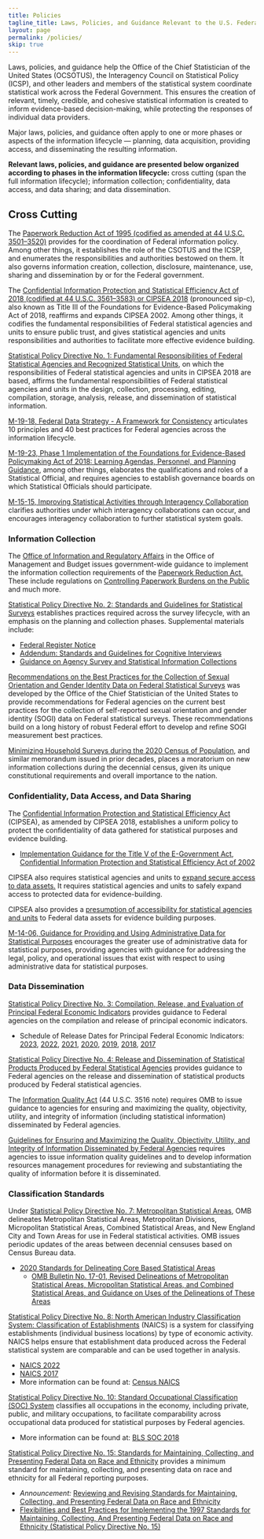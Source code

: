 ```yaml
---
title: Policies
tagline_title: Laws, Policies, and Guidance Relevant to the U.S. Federal Statistical System
layout: page
permalink: /policies/
skip: true
---
```

<p>Laws, policies, and guidance help the Office of the Chief Statistician of the United States (OCSOTUS), the Interagency Council on Statistical Policy (ICSP), and other leaders and members of the statistical system coordinate statistical work across the Federal Government. This ensures the creation of relevant, timely, credible, and cohesive statistical information is created to inform evidence-based decision-making, while protecting the responses of individual data providers.</p>

<p>Major laws, policies, and guidance often apply to one or more phases or aspects of the information lifecycle &mdash; planning, data acquisition, providing access, and disseminating the resulting information.</p>

<p><strong>Relevant laws, policies, and guidance are presented below organized according to phases in the information lifecycle:</strong> cross cutting (span the full information lifecycle); information collection; confidentiality, data access, and data sharing; and data dissemination.</p>

<h2 class="font-serif-lg">Cross Cutting</h2>

<p>The <a href="http://uscode.house.gov/view.xhtml?path=/prelim@title44/chapter35/subchapter1&edition=prelim" class="usa-link--external" target="_blank">Paperwork Reduction Act of 1995 (codified as amended at 44 U.S.C. 3501–3520)</a> provides for the coordination of Federal information policy. Among other things, it establishes the role of the CSOTUS and the ICSP, and enumerates the responsibilities and authorities bestowed on them. It also governs information creation, collection, disclosure, maintenance, use, sharing and dissemination by or for the Federal government.</p>

<p>The <a href="https://uscode.house.gov/view.xhtml?path=%2Fprelim%40title44%2Fchapter35%2Fsubchapter3&edition=prelim" class="usa-link--external" target="_blank">Confidential Information Protection and Statistical Efficiency Act of 2018 (codified at 44 U.S.C. 3561–3583) or CIPSEA 2018</a> (pronounced sip-c), also known as Title III of the Foundations for Evidence-Based Policymaking Act of 2018, reaffirms and expands CIPSEA 2002. Among other things, it codifies the fundamental responsibilities of Federal statistical agencies and units to ensure public trust, and gives statistical agencies and units responsibilities and authorities to facilitate more effective evidence building.</p>

<p><a href="http://www.gpo.gov/fdsys/pkg/FR-2014-12-02/pdf/2014-28326.pdf" class="usa-link--external" target="_blank">Statistical Policy Directive No. 1: Fundamental Responsibilities of Federal Statistical Agencies and Recognized Statistical Units</a>, on which the responsibilities of Federal statistical agencies and units in CIPSEA 2018 are based, affirms the fundamental responsibilities of Federal statistical agencies and units in the design, collection, processing, editing, compilation, storage, analysis, release, and dissemination of statistical information.</p>

<p><a href="https://www.whitehouse.gov/wp-content/uploads/2019/06/M-19-18.pdf" class="usa-link--external" target="_blank">M-19-18, Federal Data Strategy - A Framework for Consistency</a> articulates 10 principles and 40 best practices for Federal agencies across the information lifecycle.</p>

<p><a href="https://www.whitehouse.gov/wp-content/uploads/2019/07/M-19-23.pdf" class="usa-link--external" target="_blank">M-19-23, Phase 1 Implementation of the Foundations for Evidence-Based Policymaking Act of 2018: Learning Agendas, Personnel, and Planning Guidance</a>, among other things, elaborates the qualifications and roles of a Statistical Official, and requires agencies to establish governance boards on which Statistical Officials should participate.</p>

<p><a href="https://www.whitehouse.gov/wp-content/uploads/legacy_drupal_files/omb/memoranda/2015/m-15-15.pdf" class="usa-link--external" target="_blank">M-15-15, Improving Statistical Activities through Interagency Collaboration</a> clarifies authorities under which interagency collaborations can occur, and encourages interagency collaboration to further statistical system goals.</p>

<h3 class="font-serif-lg">Information Collection</h3>

<p>The <a href="https://www.whitehouse.gov/omb/information-regulatory-affairs/federal-collection-information/" class="usa-link--external" target="_blank">Office of Information and Regulatory Affairs</a> in the Office of Management and Budget issues government-wide guidance to implement the information collection requirements of the <a href="https://uscode.house.gov/view.xhtml?path=/prelim@title44/chapter35&edition=prelim" class="usa-link--external" target="_blank">Paperwork Reduction Act.</a> These include regulations on <a href="https://www.whitehouse.gov/wp-content/uploads/legacy_drupal_files/omb/assets/OMB/inforeg/5_cfr_1320.pdf" class="usa-link--external" target="_blank">Controlling Paperwork Burdens on the Public</a> and much more.</p>

<p><a href="https://www.whitehouse.gov/wp-content/uploads/2021/04/standards_stat_surveys.pdf" class="usa-link--external" target="_blank">Statistical Policy Directive No. 2: Standards and Guidelines for Statistical Surveys</a> establishes practices required across the survey lifecycle, with an emphasis on the planning and collection phases. Supplemental materials include:
<ul class="usa-list">
  <li><a href="https://www.govinfo.gov/content/pkg/FR-2006-09-22/pdf/06-8044.pdf" class="usa-link--external" target="_blank">Federal Register Notice</a></li>
  <li><a href="https://www.gpo.gov/fdsys/pkg/FR-2016-10-12/pdf/2016-24607.pdf" class="usa-link--external" target="_blank">Addendum: Standards and Guidelines for Cognitive Interviews</a></li>
  <li><a href="https://www.whitehouse.gov/wp-content/uploads/legacy_drupal_files/omb/assets/OMB/inforeg/pmc_survey_guidance_2006.pdf" class="usa-link--external" target="_blank">Guidance on Agency Survey and Statistical Information Collections</a></li>
</ul>
</p>

<p><a href="https://www.whitehouse.gov/wp-content/uploads/2023/01/SOGI-Best-Practices.pdf" class="usa-link--external" target="_blank">Recommendations on the Best Practices for the Collection of Sexual Orientation and Gender Identity Data on Federal Statistical Surveys</a> was developed by the Office of the Chief Statistician of the United States to provide recommendations for Federal agencies on the current best practices for the collection of self-reported sexual orientation and gender identity (SOGI) data on Federal statistical surveys. These recommendations build on a long history of robust Federal effort to develop and refine SOGI measurement best practices.</p>

<p><a href="https://www.whitehouse.gov/wp-content/uploads/2018/10/2020_Memo_Minimizing_Household_Surveys.pdf" class="usa-link--external" target="_blank">Minimizing Household Surveys during the 2020 Census of Population</a>, and similar memorandum issued in prior decades, places a moratorium on new information collections during the decennial census, given its unique constitutional requirements and overall importance to the nation.</p>

<h3 class="font-serif-lg">Confidentiality, Data Access, and Data Sharing</h3>

<p>The <a href="https://uscode.house.gov/view.xhtml?path=%2Fprelim%40title44%2Fchapter35%2Fsubchapter3&edition=prelim" class="usa-link--external" target="_blank">Confidential Information Protection and Statistical Efficiency Act</a> (CIPSEA), as amended by CIPSEA 2018, establishes a uniform policy to protect the confidentiality of data gathered for statistical purposes and evidence building.
<ul class="usa-list">
  <li><a href="https://www.govinfo.gov/content/pkg/FR-2007-06-15/pdf/E7-11542.pdf" class="usa-link--external" target="_blank">Implementation Guidance for the Title V of the E-Government Act, Confidential Information Protection and Statistical Efficiency Act of 2002</a></li>
</ul>
</p>

<p>CIPSEA also requires statistical agencies and units to <a href="https://www.govinfo.gov/content/pkg/USCODE-2018-title44/pdf/USCODE-2018-title44-chap35-subchapIII-partD-sec3582.pdf" class="usa-link--external" target="_blank">expand secure access to data assets.</a> It requires statistical agencies and units to safely expand access to protected data for evidence-building.</p>

<p>CIPSEA also provides a <a href="https://www.govinfo.gov/content/pkg/USCODE-2018-title44/pdf/USCODE-2018-title44-chap35-subchapIII-partD-sec3581.pdf" class="usa-link--external" target="_blank">presumption of accessibility for statistical agencies and units</a> to Federal data assets for evidence building purposes.</p>

<p><a href="https://www.whitehouse.gov/wp-content/uploads/legacy_drupal_files/omb/memoranda/2014/m-14-06.pdf" class="usa-link--external" target="_blank">M-14-06, Guidance for Providing and Using Administrative Data for Statistical Purposes</a> encourages the greater use of administrative data for statistical purposes, providing agencies with guidance for addressing the legal, policy, and operational issues that exist with respect to using administrative data for statistical purposes.</p>

<h3 class="font-serif-lg">Data Dissemination</h3>

<p><a href="https://www.whitehouse.gov/wp-content/uploads/legacy_drupal_files/omb/assets/OMB/inforeg/statpolicy/dir_3_fr_09251985.pdf" class="usa-link--external" target="_blank">Statistical Policy Directive No. 3: Compilation, Release, and Evaluation of Principal Federal Economic Indicators</a> provides guidance to Federal agencies on the compilation and release of principal economic indicators.
<ul class="usa-list">
  <li>Schedule of Release Dates for Principal Federal Economic Indicators: 
  <a href="https://www.whitehouse.gov/wp-content/uploads/2022/09/pfei_schedule_release_dates_2023.pdf" class="usa-link--external" target="_blank">2023</a>, 
  <a href="https://www.whitehouse.gov/wp-content/uploads/2021/09/pfei_schedule_release_dates_2022.pdf" class="usa-link--external" target="_blank">2022</a>, 
  <a href="https://www.whitehouse.gov/wp-content/uploads/2020/09/pfei_schedule_release_dates_2021.pdf" class="usa-link--external" target="_blank">2021</a>, 
  <a href="https://www.whitehouse.gov/wp-content/uploads/2019/09/pfei_schedule_release_dates_2020.pdf" class="usa-link--external" target="_blank">2020</a>, 
  <a href="https://www.whitehouse.gov/wp-content/uploads/2018/09/pfei_schedule_releasedates_2019.pdf" class="usa-link--external" target="_blank">2019</a>, 
  <a href="https://www.whitehouse.gov/wp-content/uploads/legacy_drupal_files/omb/reports/pei_schedule_release_dates_2018_all_v2.pdf" class="usa-link--external" target="_blank">2018</a>, 
  <a href="https://www.whitehouse.gov/wp-content/uploads/legacy_drupal_files/omb/inforeg/inforeg/statpolicy/final_pei_schedule_of_release_dates_2017.a.pdf" class="usa-link--external" target="_blank">2017</a></li>
</ul>
</p>

<p><a href="https://www.gpo.gov/fdsys/pkg/FR-2008-03-07/pdf/E8-4570.pdf" class="usa-link--external" target="_blank">Statistical Policy Directive No. 4: Release and Dissemination of Statistical Products Produced by Federal Statistical Agencies</a> provides guidance to Federal agencies on the release and dissemination of statistical products produced by Federal statistical agencies.</p>

<p>The <a href="https://www.congress.gov/106/plaws/publ554/PLAW-106publ554.pdf" class="usa-link--external" target="_blank">Information Quality Act</a> (44 U.S.C. 3516 note) requires OMB to issue guidance to agencies for ensuring and maximizing the quality, objectivity, utility, and integrity of information (including statistical information) disseminated by Federal agencies.</p>

<p><a href="https://www.govinfo.gov/content/pkg/FR-2002-02-22/pdf/R2-59.pdf" class="usa-link--external" target="_blank">Guidelines for Ensuring and Maximizing the Quality, Objectivity, Utility, and Integrity of Information Disseminated by Federal Agencies</a> requires agencies to issue information quality guidelines and to develop information resources management procedures for reviewing and substantiating the quality of information before it is disseminated.</p>

<h3 class="font-serif-lg">Classification Standards</h3>

<p>Under <a href="https://www.federalregister.gov/documents/2021/07/16/2021-15159/2020-standards-for-delineating-core-based-statistical-areas/" class="usa-link--external" target="_blank">Statistical Policy Directive No. 7: Metropolitan Statistical Areas</a>, OMB delineates Metropolitan Statistical Areas, Metropolitan Divisions, Micropolitan Statistical Areas, Combined Statistical Areas, and New England City and Town Areas for use in Federal statistical activities. OMB issues periodic updates of the areas between decennial censuses based on Census Bureau data.
<ul class="usa-list">
  <li>
    <span><a href="https://www.govinfo.gov/content/pkg/FR-2021-07-16/pdf/2021-15159.pdf" class="usa-link--external" target="_blank">2020 Standards for Delineating Core Based Statistical Areas</a></span>
    <ul class="usa-list">
      <li><a href="https://www.whitehouse.gov/wp-content/uploads/legacy_drupal_files/omb/bulletins/2017/b-17-01.pdf" class="usa-link--external" target="_blank">OMB Bulletin No. 17-01, Revised Delineations of Metropolitan Statistical Areas, Micropolitan Statistical Areas, and Combined Statistical Areas, and Guidance on Uses of the Delineations of These Areas</a></li>
    </ul>
  </li>
</ul>
</p>

<p><a href="https://www.govinfo.gov/content/pkg/FR-2021-12-21/pdf/2021-27536.pdf" class="usa-link--external" target="_blank">Statistical Policy Directive No. 8: North American Industry Classification System: Classification of Establishments</a> (NAICS) is a system for classifying establishments (individual business locations) by type of economic activity. NAICS helps ensure that establishment data produced across the Federal statistical system are comparable and can be used together in analysis.
<ul class="usa-list">
  <li><a href="https://www.govinfo.gov/content/pkg/FR-2021-12-21/pdf/2021-27536.pdf" class="usa-link--external" target="_blank">NAICS 2022</a></li>
  <li><a href="https://www.govinfo.gov/content/pkg/FR-2016-08-08/pdf/2016-18774.pdf" class="usa-link--external" target="_blank">NAICS 2017</a></li>
  <li>More information can be found at: <a href="https://www.census.gov/naics/" class="usa-link--external" target="_blank">Census NAICS</a></li>
</ul>
</p>

<p><a href="https://www.gpo.gov/fdsys/pkg/FR-2017-11-28/pdf/2017-25622.pdf" class="usa-link--external" target="_blank">Statistical Policy Directive No. 10: Standard Occupational Classification (SOC) System</a> classifies all occupations in the economy, including private, public, and military occupations, to facilitate comparability across occupational data produced for statistical purposes by Federal agencies.
<ul class="usa-list">
  <li>More information can be found at: <a href="https://www.gpo.gov/fdsys/pkg/FR-2017-11-28/pdf/2017-25622.pdf" class="usa-link--external" target="_blank">BLS SOC 2018</a></li>
</ul>
</p>

<p><a href="https://www.gpo.gov/fdsys/pkg/FR-1997-10-30/pdf/97-28653.pdf" class="usa-link--external" target="_blank">Statistical Policy Directive No. 15: Standards for Maintaining, Collecting, and Presenting Federal Data on Race and Ethnicity</a> provides a minimum standard for maintaining, collecting, and presenting data on race and ethnicity for all Federal reporting purposes.
<ul class="usa-list">
  <li><em>Announcement:</em> <a href="https://www.whitehouse.gov/omb/briefing-room/2022/06/15/reviewing-and-revising-standards-for-maintaining-collecting-and-presenting-federal-data-on-race-and-ethnicity/" class="usa-link--external" target="_blank">Reviewing and Revising Standards for Maintaining, Collecting, and Presenting Federal Data on Race and Ethnicity</a></li>
  <li><a href="https://www.whitehouse.gov/wp-content/uploads/2022/07/Flexibilities-and-Best-Practices-Under-SPD-15.pdf" class="usa-link--external" target="_blank">Flexibilities and Best Practices for Implementing the 1997 Standards for Maintaining, Collecting, And Presenting Federal Data on Race and Ethnicity (Statistical Policy Directive No. 15)</a></li>
</ul>
</p>
